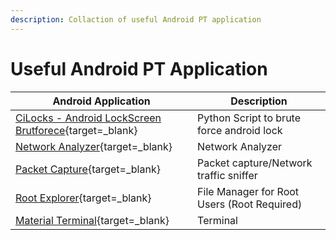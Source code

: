 ```yaml
---
description: Collaction of useful Android PT application
---
```


# Useful Android PT Application

| Android Application                                                                                                                                                | Description                                 |
| ------------------------------------------------------------------------------------------------------------------------------------------------------------------ | ------------------------------------------- |
| [CiLocks - Android LockScreen Brutforece](https://github.com/tegal1337/CiLocks){target=\_blank}                                                                    | Python Script to brute force android lock   |
| [Network Analyzer](https://play.google.com/store/apps/details?id=net.techet.netanalyzerlite.an){target=\_blank}                                                    | Network Analyzer                            |
| [Packet Capture](https://www.apkmirror.com/apk/grey-shirts/packet-capture/packet-capture-1-4-7-release/packet-capture-1-4-7-android-apk-download/){target=\_blank} | Packet capture/Network traffic sniffer      |
| [Root Explorer](https://play.google.com/store/apps/details?id=com.speedsoftware.rootexplorer){target=\_blank}                                                      | File Manager for Root Users (Root Required) |
| [Material Terminal](https://play.google.com/store/apps/details?id=yarolegovich.materialterminal&hl=en){target=\_blank}                                             | Terminal                                    |
